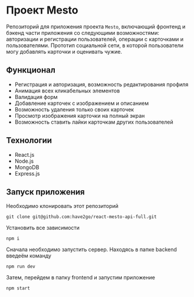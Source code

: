 # Проект Mesto
Репозиторий для приложения проекта `Mesto`, включающий фронтенд и бэкенд части приложения со следующими возможностями: авторизации и регистрации пользователей, операции с карточками и пользователями.
Прототип социальной сети, в которой пользователи могу добавлять карточки и оценивать чужие.

## Функционал

* Регистрация и авторизация, возможность редактирования профиля
* Анимация всех кликабельных элементов
* Валидация форм
* Добавление карточек с изображением и описанием
* Возможность удаления только своих карточек
* Просмотр изображения карточки на полный экран
* Возможность ставить лайки карточкам других пользователей

## Технологии

* React.js
* Node.js
* MongoDB
* Express.js

## Запуск приложения

Необходимо клонировать этот репозиторий

    git clone git@github.com:have2go/react-mesto-api-full.git

Установить все зависимости

    npm i
    
Сначала необходимо запустить сервер. Находясь в папке backend введеём команду

    npm run dev
    
Затем, перейдем в папку frontend и запустим приложение

    npm start
